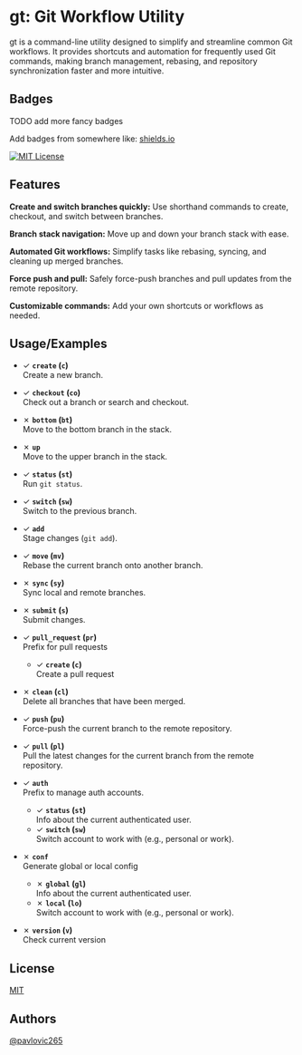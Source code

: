 
# gt: Git Workflow Utility
gt is a command-line utility designed to simplify and streamline common Git workflows. It provides shortcuts and automation for frequently used Git commands, making branch management, rebasing, and repository synchronization faster and more intuitive.


## Badges

TODO add more fancy badges

Add badges from somewhere like: [shields.io](https://shields.io/)

[![MIT License](https://img.shields.io/badge/License-MIT-green.svg)](https://github.com/pavlovic265/265-gt/blob/main/LICENSE)


## Features
**Create and switch branches quickly:** Use shorthand commands to create, checkout, and switch between branches.

**Branch stack navigation:** Move up and down your branch stack with ease.

**Automated Git workflows:** Simplify tasks like rebasing, syncing, and cleaning up merged branches.

**Force push and pull:** Safely force-push branches and pull updates from the remote repository.

**Customizable commands:** Add your own shortcuts or workflows as needed.

## Usage/Examples

- <line color="green">✓</line> **`create` (`c`)**  
  Create a new branch.

- <line color="green">✓</line> **`checkout` (`co`)**  
  Check out a branch or search and checkout.

- <line color="red">✗</line> **`bottom` (`bt`)**  
  Move to the bottom branch in the stack.

- <line color="red">✗</line> **`up`**  
  Move to the upper branch in the stack.

- <line color="green">✓</line> **`status` (`st`)**  
  Run `git status`.

- <line color="green">✓</line> **`switch` (`sw`)**  
  Switch to the previous branch.

- <line color="green">✓</line> **`add`**  
  Stage changes (`git add`).

- <line color="green">✓</line> **`move` (`mv`)**  
  Rebase the current branch onto another branch.

- <line color="red">✗</line> **`sync` (`sy`)**  
  Sync local and remote branches.

- <line color="red">✗</line> **`submit` (`s`)**  
  Submit changes.

- <line color="green">✓</line> **`pull_request` (`pr`)**  
  Prefix for pull requests
  - <line color="green">✓</line> **`create` (`c`)**  
    Create a pull request

- <line color="red">✗</line> **`clean` (`cl`)**  
  Delete all branches that have been merged.

- <line color="green">✓</line> **`push` (`pu`)**  
  Force-push the current branch to the remote repository.

- <line color="green">✓</line> **`pull` (`pl`)**  
  Pull the latest changes for the current branch from the remote repository.

- <line color="green">✓</line> **`auth`**  
  Prefix to manage auth accounts.
    - <line color="green">✓</line> **`status` (`st`)**  
      Info about the current authenticated user.
    - <line color="green">✓</line> **`switch` (`sw`)**  
      Switch account to work with (e.g., personal or work).

- <line color="red">✗</line> **`conf`**  
  Generate global or local config
    - <line color="red">✗</line> **`global` (`gl`)**  
      Info about the current authenticated user.
    - <line color="red">✗</line> **`local` (`lo`)**  
      Switch account to work with (e.g., personal or work).
- <line color="red">✗</line> **`version` (`v`)**  
  Check current version

## License

[MIT](https://github.com/pavlovic265/265-gt/blob/main/LICENSE)


## Authors

[@pavlovic265](https://github.com/pavlovic265)

